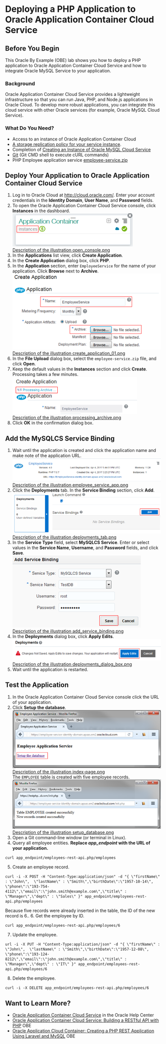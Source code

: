 # Deploying a PHP Application to Oracle Application Container Cloud Service #

## Before You Begin ##
This Oracle By Example (OBE) lab shows you how to deploy a PHP application to Oracle Application Container Cloud Service and how to integrate Oracle MySQL Service to your application.

### Background ###
Oracle Application Container Cloud Service provides a lightweight infrastructure so that you can run Java, PHP, and Node.js applications in Oracle Cloud. To develop more robust applications, you can integrate this cloud service with other Oracle services (for example, Oracle MySQL Cloud Service).

### What Do You Need? ###
* Access to an instance of Oracle Application Container Cloud
* [A storage replication policy for your service instance](https://docs.oracle.com/en/cloud/iaas/storage-cloud/cssto/selecting-replication-policy-your-service-instance.html).
* Completion of [Creating an Instance of Oracle MySQL Cloud Service](https://apexapps.oracle.com/pls/apex/f?p=44785:112:0::::P112_CONTENT_ID:19922)
* [Git](https://git-scm.com/downloads) (Git CMD shell to execute cURL commands)
* PHP Employee application service [employee-service.zip](files/employee-service.zip)


## Deploy Your Application to Oracle Application Container Cloud Service ##
1. Log in to Oracle Cloud at http://cloud.oracle.com/. Enter your account credentials in the **Identity Domain**, **User Name**, and **Password** fields. 
2. To open the Oracle Application Container Cloud Service console, click **Instances** in the dashboard. 
<br>![](img/open_console.png)
<br>[Description of the illustration open_console.png](files/open_console.txt)
3. In the **Applications** list view, click **Create Application**. 
4. In the **Create Application** dialog box, click **PHP**. 
5. In the **Application** section, enter `EmployeeService` for the name of your application. Click **Browse** next to **Archive**. 
<br>![](img/create_application_01.png)
<br>[Description of the illustration create_application_01.png](files/create_application_01.txt)
6. In the **File Upload** dialog box, select the `employee-service.zip` file, and click **Open**. 
7. Keep the default values in the **Instances** section and click **Create**. Processing takes a few minutes. 
<br>![](img/processing_archive.png)
<br>[Description of the illustration processing_archive.png](files/processing_archive.txt)
8. Click **OK** in the confirmation dialog box. 


## Add the MySQLCS Service Binding ##
1. Wait until the application is created and click the application name and make note of the application URL. 
<br>![](img/employee_service_app.png)
<br>[Description of the illustration employee_service_app.png](files/employee_service_app.txt)
2. Click the **Deployments** tab. In the **Service Binding** section, click **Add**. 
<br>![](img/deployments_tab.png)
<br>[Description of the illustration deployments_tab.png](files/deployments_tab.txt)
3. In the **Service Type** field, select **MySQLCS Service**. Enter or select values in the **Service Name**, **Username**, and **Password** fields, and click **Save**. 
<br>![](img/add_service_binding.png)
<br>[Description of the illustration add_service_binding.png](files/add_service_binding.txt)
4. In the **Deployments** dialog box, click **Apply Edits**. 
<br>![](img/deployments_dialog_box.png)
<br>[Description of the illustration deployments_dialog_box.png](files/deployments_dialog_box.txt)
5. Wait until the application is restarted. 


## Test the Application ##
1. In the Oracle Application Container Cloud Service console click the URL of your application.
2. Click **Setup the database**. 
<br>![](img/index-page.png)
<br>[Description of the illustration index-page.png](files/index-page.txt)
<br>The `EMPLOYEE` table is created with five employee records.
<br>![](img/setup_database.png)
<br>[Description of the illustration setup_database.png](files/setup_database.txt)
3. Open a Git command-line window (or terminal in Linux).
4. Query all employee entities. **Replace *app_endpoint* with the URL of your application.**
```shell
curl app_endpoint/employees-rest-api.php/employees
```
5. Create an employee record. 
```shell
curl -i -X POST -H "Content-Type:application/json" -d "{ \"firstName\" : \"John\",  \"lastName\" : \"Smith\",\"birthDate\":\"1957-10-14\", \"phone\":\"193-754-4112\",\"email\":\"john.smith@example.com\",\"title\" : \"Manager\",\"dept\" : \"Sales\" }" app_endpoint/employees-rest-api.php/employees
```
Because five records were already inserted in the table, the ID of the new record is 6.. 
6. Get the employee by ID. 
```shell
curl app_endpoint/employees-rest-api.php/employees/6
```
7. Update the employee. 
```shell
url -i -X PUT -H "Content-Type:application/json" -d "{ \"firstName\" : \"John\",  \"lastName\" : \"Smith\",\"birthDate\":\"1957-12-08\", \"phone\":\"193-124-8212\",\"email\":\"john.smith@example.com\",\"title\" : \"Manager\",\"dept\" : \"IT\" }" app_endpoint/employees-rest-api.php/employees/6
```
8. Delete the employee. 
```shell
curl -i -X DELETE app_endpoint/employees-rest-api.php/employees/6
```

## Want to Learn More? ##
* [Oracle Application Container Cloud Service](http://docs.oracle.com/en/cloud/paas/app-container-cloud/index.html) in the Oracle Help Center
* [Oracle Application Container Cloud Service: Building a RESTful API with PHP](https://apexapps.oracle.com/pls/apex/f?p=44785:112:10556495222365::::P112_CONTENT_ID:17099) OBE
* [Oracle Application Cloud Container: Creating a PHP REST Application Using Laravel and MySQL](https://apexapps.oracle.com/pls/apex/f?p=44785:112:0::::P112_CONTENT_ID:18797) OBE

